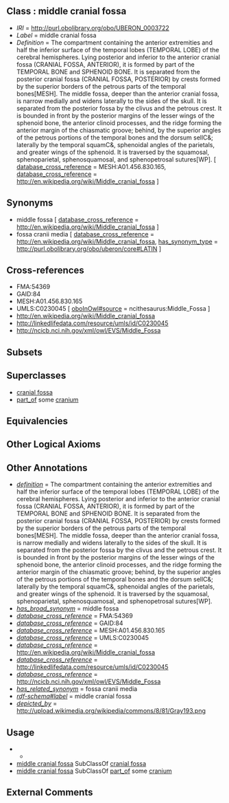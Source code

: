 
## Class : middle cranial fossa

 * *IRI* = http://purl.obolibrary.org/obo/UBERON_0003722
 * *Label* = middle cranial fossa
 * *Definition* = The compartment containing the anterior extremities and half the inferior surface of the temporal lobes (TEMPORAL LOBE) of the cerebral hemispheres. Lying posterior and inferior to the anterior cranial fossa (CRANIAL FOSSA, ANTERIOR), it is formed by part of the TEMPORAL BONE and SPHENOID BONE. It is separated from the posterior cranial fossa (CRANIAL FOSSA, POSTERIOR) by crests formed by the superior borders of the petrous parts of the temporal bones[MESH]. The middle fossa, deeper than the anterior cranial fossa, is narrow medially and widens laterally to the sides of the skull. It is separated from the posterior fossa by the clivus and the petrous crest. It is bounded in front by the posterior margins of the lesser wings of the sphenoid bone, the anterior clinoid processes, and the ridge forming the anterior margin of the chiasmatic groove; behind, by the superior angles of the petrous portions of the temporal bones and the dorsum sellC&; laterally by the temporal squamC&, sphenoidal angles of the parietals, and greater wings of the sphenoid. It is traversed by the squamosal, sphenoparietal, sphenosquamosal, and sphenopetrosal sutures[WP]. [ [database_cross_reference](../../ef/oboInOwl#hasDbXref.md) = MESH:A01.456.830.165, [database_cross_reference](../../ef/oboInOwl#hasDbXref.md) = http://en.wikipedia.org/wiki/Middle_cranial_fossa ]

## Synonyms

 * middle fossa [ [database_cross_reference](../../ef/oboInOwl#hasDbXref.md) = http://en.wikipedia.org/wiki/Middle_cranial_fossa ]
 * fossa cranii media [ [database_cross_reference](../../ef/oboInOwl#hasDbXref.md) = http://en.wikipedia.org/wiki/Middle_cranial_fossa, [has_synonym_type](../../pe/oboInOwl#hasSynonymType.md) = http://purl.obolibrary.org/obo/uberon/core#LATIN ]

## Cross-references

 * FMA:54369
 * GAID:84
 * MESH:A01.456.830.165
 * UMLS:C0230045 [ [oboInOwl#source](../../ce/oboInOwl#source.md) = ncithesaurus:Middle_Fossa ]
 * http://en.wikipedia.org/wiki/Middle_cranial_fossa
 * http://linkedlifedata.com/resource/umls/id/C0230045
 * http://ncicb.nci.nih.gov/xml/owl/EVS/Middle_Fossa

## Subsets


## Superclasses

 * [cranial fossa](../../UBERON/89/UBERON_0008789.md)
 * [part_of](../../BFO/50/BFO_0000050.md) some [cranium](../../UBERON/28/UBERON_0003128.md)

## Equivalencies


## Other Logical Axioms


## Other Annotations

 * *[definition](../../IAO/15/IAO_0000115.md)* = The compartment containing the anterior extremities and half the inferior surface of the temporal lobes (TEMPORAL LOBE) of the cerebral hemispheres. Lying posterior and inferior to the anterior cranial fossa (CRANIAL FOSSA, ANTERIOR), it is formed by part of the TEMPORAL BONE and SPHENOID BONE. It is separated from the posterior cranial fossa (CRANIAL FOSSA, POSTERIOR) by crests formed by the superior borders of the petrous parts of the temporal bones[MESH]. The middle fossa, deeper than the anterior cranial fossa, is narrow medially and widens laterally to the sides of the skull. It is separated from the posterior fossa by the clivus and the petrous crest. It is bounded in front by the posterior margins of the lesser wings of the sphenoid bone, the anterior clinoid processes, and the ridge forming the anterior margin of the chiasmatic groove; behind, by the superior angles of the petrous portions of the temporal bones and the dorsum sellC&; laterally by the temporal squamC&, sphenoidal angles of the parietals, and greater wings of the sphenoid. It is traversed by the squamosal, sphenoparietal, sphenosquamosal, and sphenopetrosal sutures[WP].
 * *[has_broad_synonym](../../ym/oboInOwl#hasBroadSynonym.md)* = middle fossa
 * *[database_cross_reference](../../ef/oboInOwl#hasDbXref.md)* = FMA:54369
 * *[database_cross_reference](../../ef/oboInOwl#hasDbXref.md)* = GAID:84
 * *[database_cross_reference](../../ef/oboInOwl#hasDbXref.md)* = MESH:A01.456.830.165
 * *[database_cross_reference](../../ef/oboInOwl#hasDbXref.md)* = UMLS:C0230045
 * *[database_cross_reference](../../ef/oboInOwl#hasDbXref.md)* = http://en.wikipedia.org/wiki/Middle_cranial_fossa
 * *[database_cross_reference](../../ef/oboInOwl#hasDbXref.md)* = http://linkedlifedata.com/resource/umls/id/C0230045
 * *[database_cross_reference](../../ef/oboInOwl#hasDbXref.md)* = http://ncicb.nci.nih.gov/xml/owl/EVS/Middle_Fossa
 * *[has_related_synonym](../../ym/oboInOwl#hasRelatedSynonym.md)* = fossa cranii media
 * *[rdf-schema#label](../../el/rdf-schema#label.md)* = middle cranial fossa
 * *[depicted_by](../../depicted/by/depicted_by.md)* = http://upload.wikimedia.org/wikipedia/commons/8/81/Gray193.png

## Usage

 * -
 * [middle cranial fossa](../../UBERON/22/UBERON_0003722.md) SubClassOf [cranial fossa](../../UBERON/89/UBERON_0008789.md)
 * [middle cranial fossa](../../UBERON/22/UBERON_0003722.md) SubClassOf [part_of](../../BFO/50/BFO_0000050.md) some [cranium](../../UBERON/28/UBERON_0003128.md)

## External Comments

